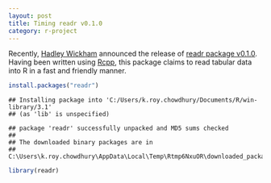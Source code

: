 ```yaml
---
layout: post
title: Timing readr v0.1.0
category: r-project
---
```


Recently, [Hadley Wickham](http://had.co.nz/) announced the release of [readr package v0.1.0](http://cran.r-project.org/web/packages/readr/). Having been written using [Rcpp](http://dirk.eddelbuettel.com/code/rcpp.html), this package claims to read tabular data into R in a fast and friendly manner. 


```r
install.packages("readr")
```

```
## Installing package into 'C:/Users/k.roy.chowdhury/Documents/R/win-library/3.1'
## (as 'lib' is unspecified)
```

```
## package 'readr' successfully unpacked and MD5 sums checked
## 
## The downloaded binary packages are in
## 	C:\Users\k.roy.chowdhury\AppData\Local\Temp\Rtmp6NxuOR\downloaded_packages
```

```r
library(readr)
```
